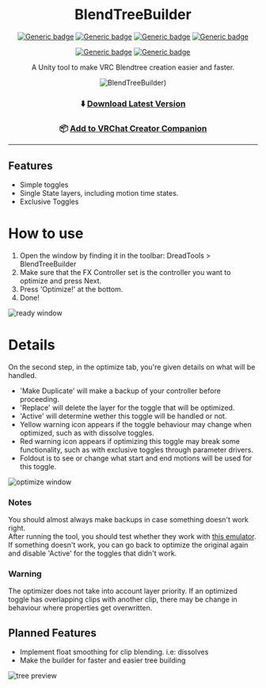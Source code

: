 <div align="center">

# BlendTreeBuilder

[![Generic badge](https://img.shields.io/github/downloads/VRLabs/BlendTreeBuilder/total?label=Downloads)](https://github.com/VRLabs/BlendTreeBuilder/releases/latest)
[![Generic badge](https://img.shields.io/badge/License-MIT-informational.svg)](https://github.com/VRLabs/BlendTreeBuilder/blob/main/LICENSE)
[![Generic badge](https://img.shields.io/badge/Unity-2019.4.31f1-lightblue.svg)](https://unity3d.com/unity/whats-new/2019.4.31)
[![Generic badge](https://img.shields.io/badge/SDK-AvatarSDK3-lightblue.svg)](https://vrchat.com/home/download)

[![Generic badge](https://img.shields.io/discord/706913824607043605?color=%237289da&label=DISCORD&logo=Discord&style=for-the-badge)](https://discord.vrlabs.dev/)
[![Generic badge](https://img.shields.io/endpoint.svg?url=https%3A%2F%2Fshieldsio-patreon.vercel.app%2Fapi%3Fusername%3Dvrlabs%26type%3Dpatrons&style=for-the-badge)](https://patreon.vrlabs.dev/)

A Unity tool to make VRC Blendtree creation easier and faster.

![BlendTreeBuilder](https://i.imgur.com/QIDZTdq.png))

### ⬇️ [Download Latest Version](https://github.com/VRLabs/BlendTreeBuilder/releases/latest)


### 📦 [Add to VRChat Creator Companion](https://vrlabs.dev/packages?package=dev.vrlabs.blendtreebuilder)

</div>

---

## Features
- Simple toggles
- Single State layers, including motion time states.
- Exclusive Toggles

# How to use
1. Open the window by finding it in the toolbar: DreadTools > BlendTreeBuilder
2. Make sure that the FX Controller set is the controller you want to optimize and press Next.
3. Press 'Optimize!' at the bottom.
4. Done!

![ready window](https://i.imgur.com/aGnwx2T.png)

# Details
On the second step, in the optimize tab, you're given details on what will be handled.
- 'Make Duplicate' will make a backup of your controller before proceeding.
- 'Replace' will delete the layer for the toggle that will be optimized.
- 'Active' will determine wether this toggle will be handled or not.
- Yellow warning icon appears if the toggle behaviour may change when optimized, such as with dissolve toggles.
- Red warning icon appears if optimizing this toggle may break some functionality, such as with exclusive toggles through parameter drivers.
- Foldout is to see or change what start and end motions will be used for this toggle.

![optimize window](https://i.imgur.com/QIDZTdq.png)

### Notes
You should almost always make backups in case something doesn't work right.  
After running the tool, you should test whether they work with [this emulator](https://github.com/lyuma/Av3Emulator).  
If something doesn't work, you can go back to optimize the original again and disable 'Active' for the toggles that didn't work.

### Warning
The optimizer does not take into account layer priority. If an optimized toggle has overlapping clips with another clip, there may be change in behaviour where properties get overwritten.

## Planned Features
- Implement float smoothing for clip blending. i.e: dissolves
- Make the builder for faster and easier tree building

![tree preview](https://i.imgur.com/M0L2E8G.png)
